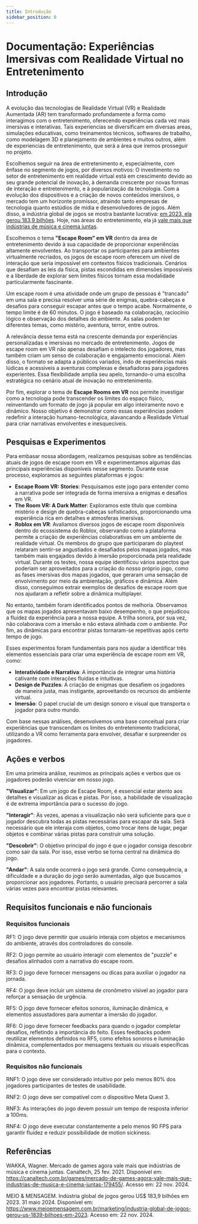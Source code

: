 ```yaml
---
title: Introdução
sidebar_position: 0
---
```


# Documentação: Experiências Imersivas com Realidade Virtual no Entretenimento  
## Introdução  

A evolução das tecnologias de Realidade Virtual (VR) e Realidade Aumentada (AR) tem transformado profundamente a forma como interagimos com o entretenimento, oferecendo experiências cada vez mais imersivas e interativas. Tais experiencias se diversificam em diversas areas, simulações educativas, como treinamentos técnicos, softwares de trabalho, como modelagem 3D e planejamento de ambientes e muitos outros, além de experiencias de entretenimento, que será a área que iremos prosseguir no projeto.

Escolhemos seguir na área de entretenimento e, especialmente, com ênfase no segmento de jogos, por diversos motivos: O investimento no setor de entretenimento em realidade virtual está em crescimento devido ao seu grande potencial de inovação, à demanda crescente por novas formas de interação e entretenimento, e à popularização da tecnologia. Com a evolução dos dispositivos e a criação de novos conteúdos imersivos, o mercado tem um horizonte promissor, atraindo tanto empresas de tecnologia quanto estúdios de mídia e desenvolvedores de jogos.
Além disso, a indústria global de jogos se mostra bastante lucrativa: [em 2023, ela gerou 183,9 bilhões](https://www.meioemensagem.com.br/marketing/industria-global-de-jogos-gerou-us-1839-bilhoes-em-2023). Hoje, nas áreas do entretenimento, ela já [vale mais que indústrias de música e cinema juntas](https://canaltech.com.br/games/mercado-de-games-agora-vale-mais-que-industrias-de-musica-e-cinema-juntas-179455/). 

Escolhemos o tema **"Escape Room" em VR** dentro da área de entretenimento devido à sua capacidade de proporcionar experiências altamente envolventes. Ao transportar os participantes para ambientes virtualmente recriados, os jogos de escape room oferecem um nível de interação que seria impossível em contextos físicos tradicionais. Cenários que desafiam as leis da física, pistas escondidas em dimensões impossíveis e a liberdade de explorar sem limites físicos tornam essa modalidade particularmente fascinante. 

Um escape room é uma atividade onde um grupo de pessoas é "trancado" em uma sala e precisa resolver uma série de enigmas, quebra-cabeças e desafios para conseguir escapar antes que o tempo acabe. Normalmente, o tempo limite é de 60 minutos. O jogo é baseado na colaboração, raciocínio lógico e observação dos detalhes do ambiente. As salas podem ter diferentes temas, como mistério, aventura, terror, entre outros.

A relevância desse tema está na crescente demanda por experiências personalizadas e imersivas no mercado de entretenimento. Jogos de escape room em VR não apenas desafiam o intelecto dos jogadores, mas também criam um senso de colaboração e engajamento emocional. Além disso, o formato se adapta a públicos variados, indo de experiências mais lúdicas e acessíveis a aventuras complexas e desafiadoras para jogadores experientes. Essa flexibilidade amplia seu apelo, tornando-o uma escolha estratégica no cenário atual de inovação no entretenimento.  

Por fim, explorar o tema de **Escape Rooms em VR** nos permite investigar como a tecnologia pode transcender os limites do espaço físico, reinventando um formato de jogo já popular em algo inteiramente novo e dinâmico. Nosso objetivo é demonstrar como essas experiências podem redefinir a interação humano-tecnológica, alavancando a Realidade Virtual para criar narrativas envolventes e inesquecíveis.  

## Pesquisas e Experimentos  

Para embasar nossa abordagem, realizamos pesquisas sobre as tendências atuais de jogos de escape room em VR e experimentamos algumas das principais experiências disponíveis nesse segmento. Durante esse processo, exploramos as seguintes plataformas e jogos:  

- **Escape Room VR: Stories**: Pesquisamos este jogo para entender como a narrativa pode ser integrada de forma imersiva a enigmas e desafios em VR.  
- **The Room VR: A Dark Matter**: Exploramos este título que combina mistério e design de quebra-cabeças sofisticados, proporcionando uma experiência rica em detalhes e atmosferas imersivas.  
- **Roblox em VR**: Avaliamos diversos jogos de escape room disponíveis dentro do ecossistema do Roblox, observando como a plataforma permite a criação de experiências colaborativas em um ambiente de realidade virtual. Os membros do grupo que participaram do playtest relataram sentir-se angustiados e desafiados pelos mapas jogados, mas também mais engajados devido à imersão proporcionada pela realidade virtual.
Durante os testes, nossa equipe identificou vários aspectos que poderiam ser aproveitados para a criação do nosso próprio jogo, como as fases imersivas dos mapas jogados, que geraram uma sensação de envolvimento por meio da ambientação, gráficos e dinâmica. Além disso, conseguimos extrair exemplos de desafios de escape room que nos ajudaram a refletir sobre a dinâmica multiplayer.

No entanto, também foram identificados pontos de melhoria. Observamos que os mapas jogados apresentavam baixo desempenho, o que prejudicou a fluidez da experiência para a nossa equipe. A trilha sonora, por sua vez, não colaborava com a imersão e não estava alinhada com o ambiente. Por fim, as dinâmicas para encontrar pistas tornaram-se repetitivas após certo tempo de jogo.

Esses experimentos foram fundamentais para nos ajudar a identificar três elementos essenciais para criar uma experiência de escape room em VR, como:

- **Interatividade e Narrativa**: A importância de integrar uma história cativante com interações fluidas e intuitivas.  
- **Design de Puzzles**: A criação de enigmas que desafiem os jogadores de maneira justa, mas instigante, aproveitando os recursos do ambiente virtual.  
- **Imersão**: O papel crucial de um design sonoro e visual que transporta o jogador para outro mundo.  

Com base nessas análises, desenvolvemos uma base conceitual para criar experiências que transcendam os limites do entretenimento tradicional, utilizando a VR como ferramenta para envolver, desafiar e surpreender os jogadores.  

## Ações e verbos

Em uma primeira análise, reunimos as principais ações e verbos que os jogadores poderão vivenciar em nosso jogo.

**"Visualizar"**: Em um jogo de Escape Room, é essencial estar atento aos detalhes e visualizar as dicas e pistas. Por isso, a habilidade de visualização é de extrema importância para o sucesso do jogo.

**"Interagir"**: Às vezes, apenas a visualização não será suficiente para que o jogador descubra todas as pistas necessárias para escapar da sala. Será necessário que ele interaja com objetos, como trocar itens de lugar, pegar objetos e combinar várias pistas para construir uma solução.

**"Descobrir"**: O objetivo principal do jogo é que o jogador consiga descobrir como sair da sala. Por isso, esse verbo se torna central na dinâmica do jogo.

**"Andar"**: A sala onde ocorrerá o jogo será grande. Como consequência, a dificuldade e a duração do jogo serão aumentadas, algo que buscamos proporcionar aos jogadores. Portanto, o usuário precisará percorrer a sala várias vezes para encontrar pistas relevantes.

## Requisitos funcionais e não funcionais 

### Requisitos funcionais

RF1: O jogo deve permitir que usuário interaja com objetos e mecanismos do ambiente, através dos controladores do console.

RF2: O jogo permite ao usuário interagir com elementos de "puzzle" e desafios alinhados com a narrativa do escape room.

RF3: O jogo deve fornecer mensagens ou dicas para auxiliar o jogador na jornada.

RF4: O jogo deve incluir um sistema de cronômetro vísivel ao jogador para reforçar a sensação de urgẽncia.

RF5: O jogo deve fornecer efeitos sonoros, iluminação dinâmica, e elementos assustadores para aumentar a imersão do jogador.

RF6: O jogo deve fornecer feedbacks para quando o jogador completar desafios, refletindo a importância do feito. Esses feedbacks podem reutilizar elementos definidos no RF5, como efeitos sonoros e iluminação dinâmica, complementados por mensagens textuais ou visuais específicas para o contexto.

### Requisitos não funcionais

RNF1: O jogo deve ser considerado intuitivo por pelo menos 80% dos jogadores participantes de testes de usabilidade.

RNF2: O jogo deve ser compatível com o dispositivo Meta Quest 3.

RNF3: As interações do jogo devem possuir um tempo de resposta inferior a 100ms.

RNF4: O jogo deve executar constantemente a pelo menos 90 FPS para garantir fluidez e reduzir possibilidade de motion sickiness.


  


## Referências
WAKKA, Wagner. Mercado de games agora vale mais que indústrias de música e cinema juntas. Canaltech, 25 fev. 2021. Disponível em: https://canaltech.com.br/games/mercado-de-games-agora-vale-mais-que-industrias-de-musica-e-cinema-juntas-179455/. Acesso em: 22 nov. 2024.

MEIO & MENSAGEM. Indústria global de jogos gerou US$ 183,9 bilhões em 2023. 31 maio 2024. Disponível em: https://www.meioemensagem.com.br/marketing/industria-global-de-jogos-gerou-us-1839-bilhoes-em-2023. Acesso em: 22 nov. 2024.


